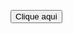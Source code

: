 <!DOCTYPE html>
<html lang="pt-br">
<head>
  <meta charset="UTF-8">
  <meta name="viewport" content="width=device-width, initial-scale=1.0">
  <title>Love Message</title>
</head>
<body>

<!-- Button that triggers the love message -->
<button onclick="showLoveMessage()">Clique aqui</button>

<!-- Element to display the love message -->
<p id="loveMessage" style="display:none; color:red; font-size:20px; font-weight:bold;">Eu te AMO!</p>

<!-- JavaScript to show the love message -->
<script>
  function showLoveMessage() {
    // Select the element by ID
    var loveMessageElement = document.getElementById("loveMessage");

    // Display the love message
    loveMessageElement.style.display = "block";
  }
</script>

</body>
</html>

